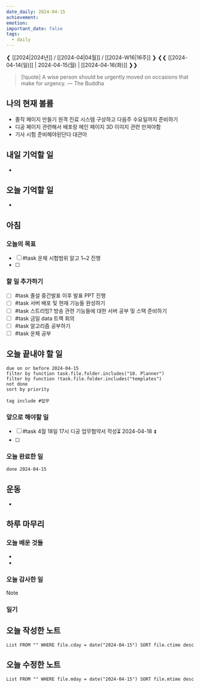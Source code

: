 ```yaml
---
date_daily: 2024-04-15
achievement: 
emotion: 
important_date: false
tags:
  - daily
---
```

❮ [[2024|2024년]] / [[2024-04|04월]] / [[2024-W16|16주]] ❯
❮❮ [[2024-04-14(일)]] | 2024-04-15(월) | [[2024-04-16(화)]] ❯❯

> [!quote] A wise person should be urgently moved on occasions that make for urgency.
> — The Buddha
## 나의 현재 볼륨
* 졸작 페이지 만들기 원격 진료 시스템 구상하고 다음주 수요일까지 준비하기
* 디공 페이지 관련해서 배포랑 메인 페이지 3D 이미지 관련 만져야함
* 기사 시험 준비해야된단다 대관아

## 내일 기억할 일
- 
## 오늘 기억할 일
* 


## 아침

### 오늘의 목표

- [ ] #task 운체 시험범위 알고 1~2 진행
- [ ] 

### 할 일 추가하기

- [ ] #task 졸설 중간발표 이후 발표 PPT 진행
- [ ] #task 서버 배포 및 현재 기능들 완성하기
- [ ] #task 스트리밍? 방송 관련 기능들에 대한 서버 공부 및 스택 준비하기
- [ ] #task 금일 data 트랙 회의
- [ ] #task 알고리즘 공부하기
- [ ] #task 운체 공부

## 오늘 끝내야 할 일
```tasks
due on or before 2024-04-15
filter by function task.file.folder.includes("10. Planner")
filter by function !task.file.folder.includes("templates")
not done
sort by priority
```
```tasks
tag include #업무 
```

### 앞으로 해야할 일

- [ ] #task 4월 18일 17시 디공 업무협약서 작성⏳ 2024-04-18 ⏫ 
- [ ] 
### 오늘 완료한 일
```tasks
done 2024-04-15
```

## 운동
- 

## 하루 마무리
### 오늘 배운 것들
- 
- 
### 오늘 감사한 일
>[!note]
>
### 일기

## 오늘 작성한 노트
```dataview
List FROM "" WHERE file.cday = date("2024-04-15") SORT file.ctime desc

```

## 오늘 수정한 노트
```dataview
List FROM "" WHERE file.mday = date("2024-04-15") SORT file.mtime desc


```
